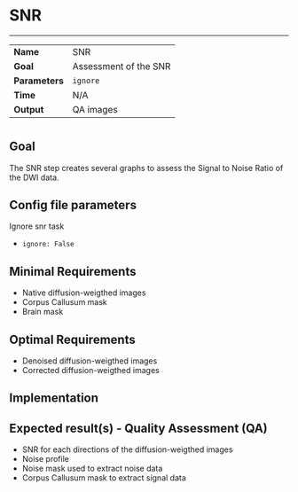 # SNR
---

|                |                                                       |
|----------------|-------------------------------------------------------|
|**Name**        | SNR                                                   |
|**Goal**        | Assessment of the SNR                                 |
|**Parameters**  | `ignore`                                              |
|**Time**        | N/A                                                   |
|**Output**      | QA images                                             |

#

## Goal

The SNR step creates several graphs to assess the Signal to Noise Ratio of the DWI data.

## Config file parameters

Ignore snr task

- `ignore: False`

## Minimal Requirements

- Native diffusion-weigthed images
- Corpus Callusum mask
- Brain mask

## Optimal Requirements

- Denoised diffusion-weigthed images
- Corrected diffusion-weigthed images

## Implementation


## Expected result(s) - Quality Assessment (QA)

- SNR for each directions of the diffusion-weigthed images
- Noise profile
- Noise mask used to extract noise data
- Corpus Callusum mask to extract signal data

